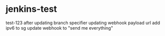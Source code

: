 # jenkins-test

test-123
after updating branch specifier
updating webhook payload url
add ipv6 to sg
update webhook to "send me everything"
